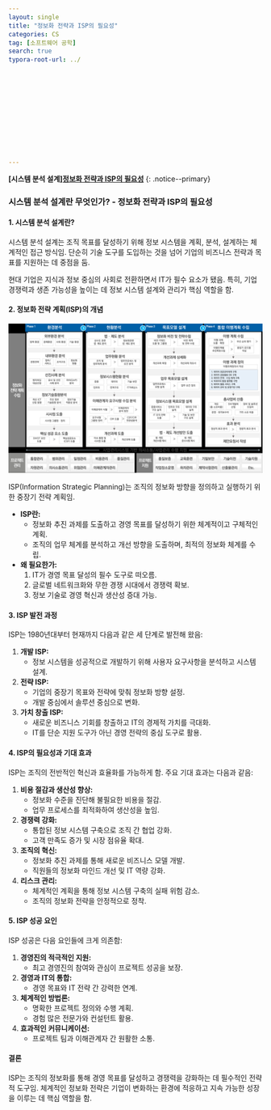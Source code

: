 ```yaml
---
layout: single
title: "정보화 전략과 ISP의 필요성"
categories: CS
tag: [소프트웨어 공학]
search: true
typora-root-url: ../











---
```




**[**시스템 분석 설계**]**[**정보화 전략과 ISP의 필요성**](https://park-chanyeong.github.io)
{: .notice--primary}





### **시스템 분석 설계란 무엇인가? - 정보화 전략과 ISP의 필요성**

#### **1. 시스템 분석 설계란?**

시스템 분석 설계는 조직 목표를 달성하기 위해 정보 시스템을 계획, 분석, 설계하는 체계적인 접근 방식임. 단순히 기술 도구를 도입하는 것을 넘어 기업의 비즈니스 전략과 목표를 지원하는 데 중점을 둠.

현대 기업은 지식과 정보 중심의 사회로 전환하면서 IT가 필수 요소가 됐음. 특히, 기업 경쟁력과 생존 가능성을 높이는 데 정보 시스템 설계와 관리가 핵심 역할을 함.

#### **2. 정보화 전략 계획(ISP)의 개념**

![image-20241209010013963](/images/2024-12-08-final1/image-20241209010013963.png)

ISP(Information Strategic Planning)는 조직의 정보화 방향을 정의하고 실행하기 위한 중장기 전략 계획임.

- **ISP란:**
  - 정보화 추진 과제를 도출하고 경영 목표를 달성하기 위한 체계적이고 구체적인 계획.
  - 조직의 업무 체계를 분석하고 개선 방향을 도출하며, 최적의 정보화 체계를 수립.
- **왜 필요한가:**
  1. IT가 경영 목표 달성의 필수 도구로 떠오름.
  2. 글로벌 네트워크화와 무한 경쟁 시대에서 경쟁력 확보.
  3. 정보 기술로 경영 혁신과 생산성 증대 가능.

#### **3. ISP 발전 과정**

ISP는 1980년대부터 현재까지 다음과 같은 세 단계로 발전해 왔음:

1. **개발 ISP:**
   - 정보 시스템을 성공적으로 개발하기 위해 사용자 요구사항을 분석하고 시스템 설계.
2. **전략 ISP:**
   - 기업의 중장기 목표와 전략에 맞춰 정보화 방향 설정.
   - 개발 중심에서 솔루션 중심으로 변화.
3. **가치 창출 ISP:**
   - 새로운 비즈니스 기회를 창출하고 IT의 경제적 가치를 극대화.
   - IT를 단순 지원 도구가 아닌 경영 전략의 중심 도구로 활용.

#### **4. ISP의 필요성과 기대 효과**

ISP는 조직의 전반적인 혁신과 효율화를 가능하게 함. 주요 기대 효과는 다음과 같음:

1. **비용 절감과 생산성 향상:**
   - 정보화 수준을 진단해 불필요한 비용을 절감.
   - 업무 프로세스를 최적화하여 생산성을 높임.
2. **경쟁력 강화:**
   - 통합된 정보 시스템 구축으로 조직 간 협업 강화.
   - 고객 만족도 증가 및 시장 점유율 확대.
3. **조직의 혁신:**
   - 정보화 추진 과제를 통해 새로운 비즈니스 모델 개발.
   - 직원들의 정보화 마인드 개선 및 IT 역량 강화.
4. **리스크 관리:**
   - 체계적인 계획을 통해 정보 시스템 구축의 실패 위험 감소.
   - 조직의 정보화 전략을 안정적으로 정착.

#### **5. ISP 성공 요인**

ISP 성공은 다음 요인들에 크게 의존함:

1. **경영진의 적극적인 지원:**
   - 최고 경영진의 참여와 관심이 프로젝트 성공을 보장.
2. **경영과 IT의 통합:**
   - 경영 목표와 IT 전략 간 강력한 연계.
3. **체계적인 방법론:**
   - 명확한 프로젝트 정의와 수행 계획.
   - 경험 많은 전문가와 컨설턴트 활용.
4. **효과적인 커뮤니케이션:**
   - 프로젝트 팀과 이해관계자 간 원활한 소통.

#### **결론**

ISP는 조직의 정보화를 통해 경영 목표를 달성하고 경쟁력을 강화하는 데 필수적인 전략적 도구임. 체계적인 정보화 전략은 기업이 변화하는 환경에 적응하고 지속 가능한 성장을 이루는 데 핵심 역할을 함.